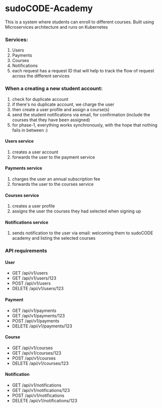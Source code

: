 # sudoCODE-Academy
This is a system  where students can enroll to different courses. Built using Microservices architecture and runs on Kubernetes

### Services:
 1. Users
 2. Payments
 3. Courses
 4. Notifications
 5. each request has a request ID that will help to track the flow of request across the different services

### When a creating a new student account:
1. check for duplicate account
2. if there's no duplicate account, we charge the user
3. then create a user profile and assign a course(s)
4. send the student notifications via email, for confirmation (include the courses that they have been assigned)
5. for phase-1, everything works synchronously, with the hope that nothing fails in between :)

#### Users service
1. creates a user account
2. forwards the user to the payment service

#### Payments service
1. charges the user an annual subscription fee
2. forwards the user to the courses service

#### Courses service
1. creates a user profile
2. assigns the user the courses they had selected when signing up

#### Notifications service
1. sends notification to the user via email: welcoming them to sudoCODE academy and listing the selected courses

### API requirements
#### User
- GET /api/v1/users
- GET /api/v1/users/123
- POST /api/v1/users
- DELETE /api/v1/users/123

#### Payment
- GET /api/v1/payments
- GET /api/v1/payments/123
- POST /api/v1/payments
- DELETE /api/v1/payments/123

#### Course
- GET /api/v1/courses
- GET /api/v1/courses/123
- POST /api/v1/courses
- DELETE /api/v1/courses/123

#### Notification
- GET /api/v1/notifications
- GET /api/v1/notifications/123
- POST /api/v1/notifications
- DELETE /api/v1/notifications/123
